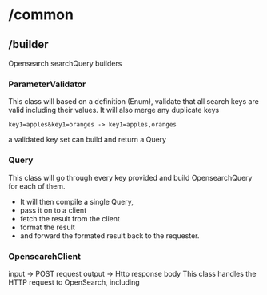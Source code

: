 # /common

## /builder

Opensearch searchQuery builders

### ParameterValidator

This class will based on a definition (Enum), validate that all search keys are valid including their values.
It will also merge any duplicate keys

    key1=apples&key1=oranges -> key1=apples,oranges

a validated key set can build and return a Query

### Query

This class will go through every key provided and build OpensearchQuery for each of them.

- It will then compile a single Query,
- pass it on to a client
- fetch the result from the client
- format the result
- and forward the formated result back to the requester.

### OpensearchClient

input -> POST request
output -> Http response body
This class handles the HTTP request to OpenSearch, including 


